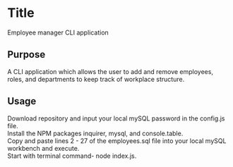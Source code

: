 # Title
Employee manager CLI application

## Purpose
A CLI application which allows the user to add and remove employees, roles, and departments to keep track of workplace structure.

## Usage
Download repository and input your local mySQL password in the config.js file.  
Install the NPM packages inquirer, mysql, and console.table.  
Copy and paste lines 2 - 27 of the employees.sql file into your local mySQL workbench and execute.  
Start with terminal command- node index.js.  
